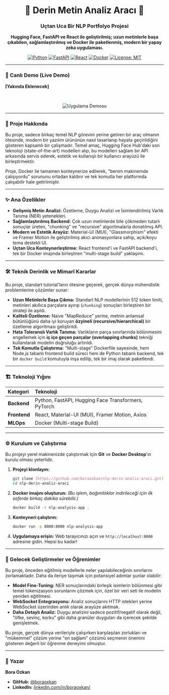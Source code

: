 <div align="center">

# 🤖 Derin Metin Analiz Aracı 🧠

### Uçtan Uca Bir NLP Portfolyo Projesi

**Hugging Face, FastAPI ve React ile geliştirilmiş; uzun metinlerle başa çıkabilen, sağlamlaştırılmış ve Docker ile paketlenmiş, modern bir yapay zeka uygulaması.**

</div>

<div align="center">

[![Python](https://img.shields.io/badge/Python-3.11-3776AB?style=for-the-badge&logo=python&logoColor=white)](https://www.python.org/)
[![FastAPI](https://img.shields.io/badge/FastAPI-0.109-009688?style=for-the-badge&logo=fastapi&logoColor=white)](https://fastapi.tiangolo.com/)
[![React](https://img.shields.io/badge/React-18-61DAFB?style=for-the-badge&logo=react&logoColor=black)](https://reactjs.org/)
[![Docker](https://img.shields.io/badge/Docker-20.10-2496ED?style=for-the-badge&logo=docker&logoColor=white)](https://www.docker.com/)
[![License: MIT](https://img.shields.io/badge/License-MIT-yellow.svg?style=for-the-badge)](https://opensource.org/licenses/MIT)

</div>

---

### 🚀 Canlı Demo (Live Demo)

**[Yakında Eklenecek]**

<br>

<div align="center">

![Uygulama Demosu](./assets/DemoVideo.gif)

</div>

---

### 🎯 Proje Hakkında

Bu proje, sadece birkaç temel NLP görevini yerine getiren bir araç olmanın ötesinde, modern bir yazılım ürününün nasıl tasarlanıp hayata geçirildiğini gösteren kapsamlı bir çalışmadır. Temel amaç, Hugging Face Hub'daki son teknoloji (state-of-the-art) modelleri alıp, bu modelleri sağlam bir API arkasında servis ederek, estetik ve kullanışlı bir kullanıcı arayüzü ile birleştirmektir.

Proje, Docker ile tamamen konteynerize edilerek, "benim makinemde çalışıyordu" sorununu ortadan kaldırır ve tek komutla her platformda çalışabilir hale getirilmiştir.

---

### ✨ Ana Özellikler

-   **Gelişmiş Metin Analizi:** Özetleme, Duygu Analizi ve İsimlendirilmiş Varlık Tanıma (NER) yetenekleri.
-   **Sağlamlaştırılmış Backend:** Çok uzun metinlerde bile çökmeden tutarlı sonuçlar üreten, "chunking" ve "recursive" algoritmalarla donatılmış API.
-   **Modern ve Estetik Arayüz:** Material-UI (MUI), "Glassmorphism" efekti ve Framer Motion ile geliştirilmiş akıcı animasyonlara sahip, açık/koyu tema destekli UI.
-   **Uçtan Uca Konteynerleştirme:** React frontend'i ve FastAPI backend'i, tek bir Docker imajında birleştiren "multi-stage build" yaklaşımı.

---

### 🛠️ Teknik Derinlik ve Mimarî Kararlar

Bu proje, standart tutorial'ların ötesine geçerek, gerçek dünya mühendislik problemlerine çözümler sunar:

-   **Uzun Metinlerle Başa Çıkma:** Standart NLP modellerinin 512 token limiti, metinleri akıllıca parçalara ayırıp (`chunking`) sonuçları birleştiren bir strateji ile aşıldı.
-   **Kaliteli Özetleme:** Naive "MapReduce" yerine, metnin anlamsal bütünlüğünü daha iyi koruyan **özyineli (recursive/hierarchical)** bir özetleme algoritması geliştirildi.
-   **Hata Toleranslı Varlık Tanıma:** Varlıkların parça sınırlarında bölünmesini engellemek için **iç içe geçen parçalar (overlapping chunks)** tekniği kullanılarak modelin doğruluğu artırıldı.
-   **Tek Komutla Çalıştırma:** "Multi-stage" Dockerfile sayesinde, hem Node.js tabanlı frontend build süreci hem de Python tabanlı backend, tek bir `docker build` komutuyla inşa edilip, tek bir imaj olarak paketlendi.

---

### 🏗️ Teknoloji Yığını

| Kategori  | Teknoloji                                       |
| :-------- | :---------------------------------------------- |
| **Backend** | Python, FastAPI, Hugging Face Transformers, PyTorch |
| **Frontend**| React, Material-UI (MUI), Framer Motion, Axios  |
| **MLOps** | Docker (Multi-stage Build)                      |

---

### ⚙️ Kurulum ve Çalıştırma

Bu projeyi yerel makinenizde çalıştırmak için **Git** ve **Docker Desktop**'ın kurulu olması yeterlidir.

1.  **Projeyi klonlayın:**
    ```bash
    git clone [https://github.com/boraoxkan/nlp-derin-analiz-araci.git](https://github.com/boraoxkan/nlp-derin-analiz-araci.git)
    cd nlp-derin-analiz-araci
    ```

2.  **Docker imajını oluşturun:**
    *(Bu işlem, bağımlılıklar indirileceği için ilk seferde birkaç dakika sürebilir.)*
    ```bash
    docker build -t nlp-analysis-app .
    ```

3.  **Konteyneri çalıştırın:**
    ```bash
    docker run -p 8000:8000 nlp-analysis-app
    ```

4.  **Uygulamaya erişin:**
    Web tarayıcınızı açın ve `http://localhost:8000` adresine gidin. Hepsi bu kadar!

---

### 🧠 Gelecek Geliştirmeler ve Öğrenimler

Bu proje, önceden eğitilmiş modellerle neler yapılabileceğinin sınırlarını zorlamaktadır. Daha da ileriye taşımak için potansiyel adımlar şunlar olabilir:

-   **Model Fine-Tuning:** NER sonuçlarındaki birleşik isimlerin bölünmesi gibi temel tokenizasyon sorunlarını çözmek için, özel bir veri seti ile modelin yeniden eğitilmesi.
-   **WebSocket Entegrasyonu:** Analiz sonuçlarını HTTP istekleri yerine WebSocket üzerinden anlık olarak arayüze akıtmak.
-   **Daha Detaylı Analiz:** Duygu analizini sadece pozitif/negatif olarak değil, "öfke, sevinç, korku" gibi daha granüler duyguları da içerecek şekilde genişletmek.

Bu proje, gerçek dünya verileriyle çalışırken karşılaşılan zorlukları ve "mükemmel" çözüm yerine "en sağlam" çözümü seçmenin önemini gösteren değerli bir öğrenme deneyimi olmuştur.

---

### 👤 Yazar

**Bora Ozkan**

* **GitHub:** [@boraoxkan](https://github.com/boraoxkan)
* **LinkedIn:** [linkedin.com/in/boraoxkan/](https://www.linkedin.com/in/boraoxkan/)